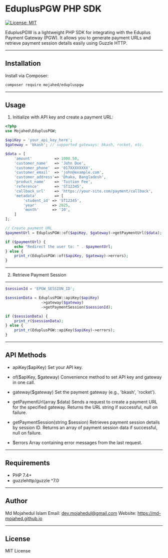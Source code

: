 # EduplusPGW PHP SDK

[![License: MIT](https://img.shields.io/badge/License-MIT-green.svg)](LICENSE)

EduplusPGW is a lightweight PHP SDK for integrating with the Eduplus Payment Gateway (PGW).
It allows you to generate payment URLs and retrieve payment session details easily using Guzzle HTTP.

------------------------------------------------------------
Installation
------------------------------------------------------------

Install via Composer:
```bash
composer require mojahed/edupluspgw
```
------------------------------------------------------------
Usage
------------------------------------------------------------

1. Initialize with API key and create a payment URL:
```php
<?php
use Mojahed\EduplusPGW;

$apiKey = 'your_api_key_here';
$gateway = 'bkash'; // supported gateways: bkash, rocket, etc.

$data = [
    'amount'          => 1000.50,
    'customer_name'   => 'John Doe',
    'customer_phone'  => '017XXXXXXXX',
    'customer_email'  => 'john@example.com',
    'customer_address'=> 'Dhaka, Bangladesh',
    'product_name'    => 'Tuition Fee',
    'reference'       => 'ST12345',
    'callback_url'    => 'https://your-site.com/payment/callback',
    'metadata'        => [
        'student_id' => 'ST12345',
        'year'       => 2025,
        'month'      => '10',
    ]
];

// Create payment URL
$paymentUrl = EduplusPGW::of($apiKey, $gateway)->getPaymentUrl($data);

if ($paymentUrl) {
    echo "Redirect the user to: " . $paymentUrl;
} else {
    print_r(EduplusPGW::of($apiKey, $gateway)->errors);
}
```
------------------------------------------------------------
2. Retrieve Payment Session
------------------------------------------------------------
```php
$sessionId = 'EPGW_SESSION_ID';

$sessionData = EduplusPGW::apiKey($apiKey)
                ->gateway($gateway)
                ->getPaymentSession($sessionId);

if ($sessionData) {
    print_r($sessionData);
} else {
    print_r(EduplusPGW::apiKey($apiKey)->errors);
}
```
------------------------------------------------------------
API Methods
------------------------------------------------------------

- apiKey($apiKey)
  Set your API key.

- of($apiKey, $gateway)
  Convenience method to set API key and gateway in one call.

- gateway($gateway)
  Set the payment gateway (e.g., 'bkash', 'rocket').

- getPaymentUrl(array $data)
  Sends a request to create a payment URL for the specified gateway.
  Returns the URL string if successful, null on failure.

- getPaymentSession(string $session)
  Retrieves payment session details by session ID.
  Returns an array of payment session data if successful, null on failure.

- $errors
  Array containing error messages from the last request.

------------------------------------------------------------
Requirements
------------------------------------------------------------

- PHP 7.4+
- guzzlehttp/guzzle ^7.0

------------------------------------------------------------
Author
------------------------------------------------------------

Md Mojahedul Islam
Email: dev.mojahedul@gmail.com
Website: https://md-mojahed.github.io

------------------------------------------------------------
License
------------------------------------------------------------

MIT License
